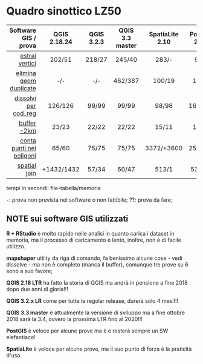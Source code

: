 # Quadro sinottico LZ50

Software GIS / prova    | QGIS 2.18.24  | QGIS 3.2.3 | QGIS 3.3 master|SpatiaLite 2.10|PostGIS 2.2.3 |mapshaper|R + RStudio
-----------------------:|:-------------:|:----------:|:--------------:|:-------------:|:------------:|:-------:|:---------:
[estrai vertici](./prove/estrai_vertici.md)           |202/51        |218/27      |245/40          |283/`-`        |9/40          |63/`-`   |43/22
[elimina geom duplicate](./prove/elimina_geom_duplicate.md)   |`-`/`-`       |`-`/`-`     |462/387         |100/19         |13/26         |58/`-`   |??/??
[dissolvi per cod_reg](./prove/dissolvi_regione)                 |126/126       |99/99       |99/99           |98/98          |163/155       |3/`-`    |62/61
[buffer -2km](./prove/buffer2km.md)                   |23/23         |22/22       |22/22           |15/11          |18/18         |`-`/`-`  |13/12
[conta punti nei poligoni](./prove/conta_punti_poligono.md) |65/60         |75/75       |75/75           |3372/+3600     |254/394       |64/`-`   |407/407
[spatial join](./prove/spatial_join.md)             |+1432/1432    |57/34       |60/47           |513/1          |530/26        |29/`-`   |??/??

tempi in secondi: file-tabella/memoria  

`-`: prova non prevista nel software o non fattibile; ??: prova da fare;


## NOTE sui software GIS utilizzati

**R + RStudio** è molto rapido nelle analisi in quanto carica i dataset in memoria, ma il processo di caricamento è lento, inoltre, non è di facile utilizzo.

**mapshaper** utility da riga di comando, fa benissimo alcune cose - vedi dissolve - ma non è completo (manca il buffer), comunque tre prove su 6 sono a suo favore; 

**QGIS 2.18 LTR**  ha fatto la storia di QGIS ma andrà in pensione a fine 2018 dopo due anni di gloria!!!

**QGIS 3.2.x LR** come per tutte le regolar release, durerà solo 4 mesi!!!

**QGIS 3.3 master** è attualmente la versione di sviluppo ma a fine ottobre 2018 sarà la 3.4, ovvero la prossima LTR fino al 2020!!!

**PostGIS** è veloce per alcune prove ma è e resterà sempre un SW elefantiaco!

**SpatiaLite** è veloce per alcune prove, ma il suo punto di forza è la praticità d'uso.


